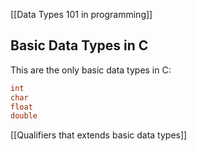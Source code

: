 [[Data Types 101 in programming]]

## Basic Data Types in C
This are the only basic data types in C:
```C
int
char
float
double
```

[[Qualifiers that extends basic data types]]